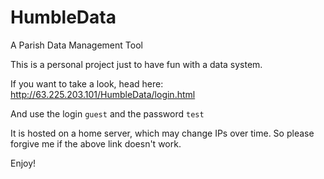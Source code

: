 # HumbleData
A Parish Data Management Tool

This is a personal project just to have fun with a data system.

If you want to take a look, head here: http://63.225.203.101/HumbleData/login.html

And use the login `guest` and the password `test` 

It is hosted on a home server, which may change IPs over time. So please forgive me if the above link doesn't work.

Enjoy!
